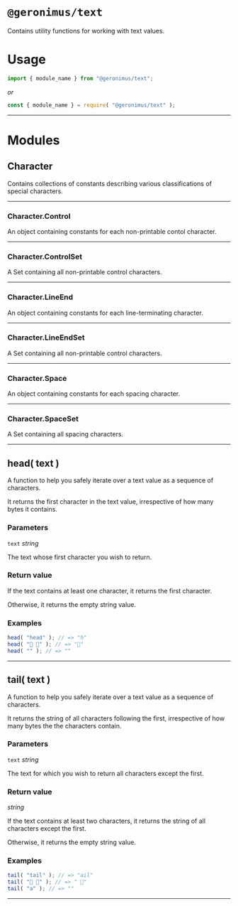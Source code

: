 # `@geronimus/text`

Contains utility functions for working with text values.

# Usage

```javascript
import { module_name } from "@geronimus/text";
```

_or_

```javascript
const { module_name } = require( "@geronimus/text" );
```

---

# Modules

## Character

Contains collections of constants describing various classifications of special characters.

---

### Character.Control

An object containing constants for each non-printable contol character.

---

### Character.ControlSet

A Set containing all non-printable control characters.

---

### Character.LineEnd

An object containing constants for each line-terminating character.

---

### Character.LineEndSet

A Set containing all non-printable control characters.

---

### Character.Space

An object containing constants for each spacing character.

---

### Character.SpaceSet

A Set containing all spacing characters.

---

## head( text )

A function to help you safely iterate over a text value as a sequence of characters.

It returns the first character in the text value, irrespective of how many bytes it contains.

### Parameters

`text` _string_

The text whose first character you wish to return.

### Return value

If the text contains at least one character, it returns the first character.

Otherwise, it returns the empty string value.

### Examples

```javascript
head( "head" ); // => "h"
head( "🚕 🛵" ); // => "🚕"
head( "" ); // => ""
```
---

## tail( text )

A function to help you safely iterate over a text value as a sequence of characters.

It returns the string of all characters following the first, irrespective of how many bytes the the characters contain.

### Parameters

`text` _string_

The text for which you wish to return all characters except the first.

### Return value

_string_

If the text contains at least two characters, it returns the string of all characters except the first.

Otherwise, it returns the empty string value.

### Examples

```javascript
tail( "tail" ); // => "ail"
tail( "🚕 🛵" ); // => " 🛵"
tail( "a" ); // => ""
```
---

